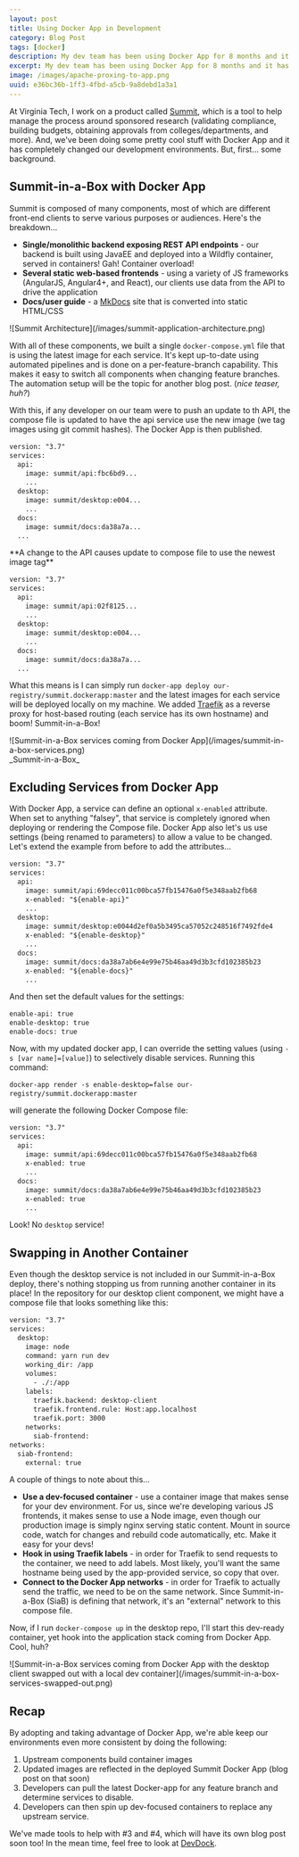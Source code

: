```yaml
---
layout: post
title: Using Docker App in Development
category: Blog Post
tags: [docker]
description: My dev team has been using Docker App for 8 months and it has changed everything. Here's what our environment looks like now.
excerpt: My dev team has been using Docker App for 8 months and it has changed everything. Here's what our environment looks like now.
image: /images/apache-proxing-to-app.png
uuid: e36bc36b-1ff3-4fbd-a5cb-9a8debd1a3a1
---
```


At Virginia Tech, I work on a product called [Summit](https://summit.vt.edu), which is a tool to help manage the process around sponsored research (validating compliance, building budgets, obtaining approvals from colleges/departments, and more). And, we've been doing some pretty cool stuff with Docker App and it has completely changed our development environments. But, first... some background.

## Summit-in-a-Box with Docker App

Summit is composed of many components, most of which are different front-end clients to serve various purposes or audiences. Here's the breakdown...

- **Single/monolithic backend exposing REST API endpoints** - our backend is built using JavaEE and deployed into a Wildfly container, served in containers! Gah! Container overload!
- **Several static web-based frontends** - using a variety of JS frameworks (AngularJS, Angular4+, and React), our clients use data from the API to drive the application
- **Docs/user guide** - a [MkDocs](https://www.mkdocs.org/) site that is converted into static HTML/CSS

<div class="text-center" markdown="1">
![Summit Architecture](/images/summit-application-architecture.png)
</div>

With all of these components, we built a single `docker-compose.yml` file that is using the latest image for each service. It's kept up-to-date using automated pipelines and is done on a per-feature-branch capability. This makes it easy to switch all components when changing feature branches. The automation setup will be the topic for another blog post. (_nice teaser, huh?_)

With this, if any developer on our team were to push an update to th API, the compose file is updated to have the api service use the new image (we tag images using git commit hashes). The Docker App is then published.

<div class="row multi-column-code">
<div class="col-md-5" markdown="1">
<pre class="no-wrap language-yaml" data-title="docker-compose.yml"><code class="yml">version: "3.7"
services:
  api:
    image: summit/api:fbc6bd9...
    ...
  desktop:
    image: summit/desktop:e004...
    ...
  docs:
    image: summit/docs:da38a7a...
  ...
</code></pre>
</div>
<div class="col-md-2 text-center" markdown="1">
**A change to the API causes update to compose file to use the newest image tag**
</div>
<div class="col-md-5" markdown="1">
<pre class="no-wrap language-yaml" data-title="docker-compose.yml"><code class="yml">version: "3.7"
services:
  api:
    image: summit/api:02f8125...
    ...
  desktop:
    image: summit/desktop:e004...
    ...
  docs:
    image: summit/docs:da38a7a...
  ...
</code></pre>
</div>
</div>

What this means is I can simply run `docker-app deploy our-registry/summit.dockerapp:master` and the latest images for each service will be deployed locally on my machine. We added [Traefik](https://traefik.io) as a reverse proxy for host-based routing (each service has its own hostname) and boom! Summit-in-a-Box!

<div class="text-center" markdown="1">
![Summit-in-a-Box services coming from Docker App](/images/summit-in-a-box-services.png)
<br />
_Summit-in-a-Box_
</div>


## Excluding Services from Docker App

With Docker App, a service can define an optional `x-enabled` attribute. When set to anything "falsey", that service is completely ignored when deploying or rendering the Compose file. Docker App also let's us use settings (being renamed to parameters) to allow a value to be changed. Let's extend the example from before to add the attributes...

<pre class="no-wrap language-yaml" data-title="docker-compose.yml"><code class="yml">version: "3.7"
services:
  api:
    image: summit/api:69decc011c00bca57fb15476a0f5e348aab2fb68
    x-enabled: "${enable-api}"
    ...
  desktop:
    image: summit/desktop:e0044d2ef0a5b3495ca57052c248516f7492fde4
    x-enabled: "${enable-desktop}"
    ...
  docs:
    image: summit/docs:da38a7ab6e4e99e75b46aa49d3b3cfd102385b23
    x-enabled: "${enable-docs}"
    ...
</code></pre>

And then set the default values for the settings:

<pre class="no-wrap language-yaml" data-title="settings.yml"><code class="yml">enable-api: true
enable-desktop: true
enable-docs: true
</code></pre>

Now, with my updated docker app, I can override the setting values (using `-s [var name]=[value]`) to selectively disable services. Running this command:

<pre class="no-wrap"><code class="bash">docker-app render -s enable-desktop=false our-registry/summit.dockerapp:master</code></pre>

will generate the following Docker Compose file:

<pre class="no-wrap language-yaml" data-title="rendered docker-compose.yml"><code class="yml">version: "3.7"
services:
  api:
    image: summit/api:69decc011c00bca57fb15476a0f5e348aab2fb68
    x-enabled: true
    ...
  docs:
    image: summit/docs:da38a7ab6e4e99e75b46aa49d3b3cfd102385b23
    x-enabled: true
    ...
</code></pre>

Look! No `desktop` service!


## Swapping in Another Container

Even though the desktop service is not included in our Summit-in-a-Box deploy, there's nothing stopping us from running another container in its place! In the repository for our desktop client component, we might have a compose file that looks something like this:

<pre class="no-wrap language-yaml" data-title="desktop-repo/docker-compose.yml"><code class="yml">version: "3.7"
services:
  desktop:
    image: node
    command: yarn run dev
    working_dir: /app
    volumes:
      - ./:/app
    labels:
      traefik.backend: desktop-client
      traefik.frontend.rule: Host:app.localhost
      traefik.port: 3000
    networks:
      siab-frontend:
networks:
  siab-frontend:
    external: true
</code></pre>

A couple of things to note about this...

- **Use a dev-focused container** - use a container image that makes sense for your dev environment. For us, since we're developing various JS frontends, it makes sense to use a Node image, even though our production image is simply nginx serving static content. Mount in source code, watch for changes and rebuild code automatically, etc. Make it easy for your devs!
- **Hook in using Traefik labels** - in order for Traefik to send requests to the container, we need to add labels. Most likely, you'll want the same hostname being used by the app-provided service, so copy that over.
- **Connect to the Docker App networks** - in order for Traefik to actually send the traffic, we need to be on the same network. Since Summit-in-a-Box (SiaB) is defining that network, it's an "external" network to this compose file.

Now, if I run `docker-compose up` in the desktop repo, I'll start this dev-ready container, yet hook into the application stack coming from Docker App. Cool, huh?

<div class="text-center" markdown="1">
![Summit-in-a-Box services coming from Docker App with the desktop client swapped out with a local dev container](/images/summit-in-a-box-services-swapped-out.png)
</div>



## Recap

By adopting and taking advantage of Docker App, we're able keep our environments even more consistent by doing the following:

1. Upstream components build container images
2. Updated images are reflected in the deployed Summit Docker App (blog post on that soon)
3. Developers can pull the latest Docker-app for any feature branch and determine services to disable.
4. Developers can then spin up dev-focused containers to replace any upstream service.

We've made tools to help with #3 and #4, which will have its own blog post soon too! In the mean time, feel free to look at [DevDock](https://www.npmjs.com/package/devdock).
